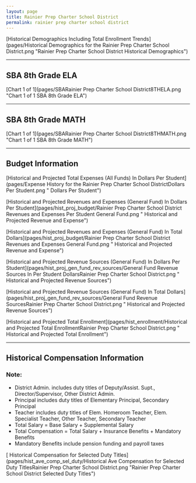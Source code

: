```yaml
---
layout: page
title: Rainier Prep Charter School District
permalink: rainier prep charter school district
---
```



[Historical Demographics Including Total Enrollment Trends](pages/Historical Demographics for the Rainier Prep Charter School District.png "Rainier Prep Charter School District Historical Demographics")

___

## SBA 8th Grade ELA

[Chart 1 of 1](pages/SBARainier Prep Charter School District8THELA.png "Chart 1 of 1 SBA 8th Grade ELA")


___

## SBA 8th Grade MATH

[Chart 1 of 1](pages/SBARainier Prep Charter School District8THMATH.png "Chart 1 of 1 SBA 8th Grade MATH")


___

## Budget Information

[Historical and Projected Total Expenses (All Funds) In Dollars Per Student](pages/Expense History for the Rainier Prep Charter School DistrictDollars Per Student.png " Dollars Per Student")

[Historical and Projected Revenues and Expenses (General Fund) In Dollars Per Student](pages/hist_proj_budget/Rainier Prep Charter School District Revenues and Expenses Per Student General Fund.png " Historical and Projected Revenue and Expense")

[Historical and Projected Revenues and Expenses (General Fund) In Total Dollars](pages/hist_proj_budget/Rainier Prep Charter School District Revenues and Expenses General Fund.png " Historical and Projected Revenue and Expense")

[Historical and Projected Revenue Sources (General Fund) In Dollars Per Student](pages/hist_proj_gen_fund_rev_sources/General Fund Revenue Sources In Per Student DollarsRainier Prep Charter School District.png " Historical and Projected Revenue Sources")

[Historical and Projected Revenue Sources (General Fund) In Total Dollars](pages/hist_proj_gen_fund_rev_sources/General Fund Revenue SourcesRainier Prep Charter School District.png " Historical and Projected Revenue Sources")

[Historical and Projected Total Enrollment](pages/hist_enrollment/Historical and Projected Total EnrollmentRainier Prep Charter School District.png " Historical and Projected Total Enrollment")


___

## Historical Compensation Information
### Note:
- District Admin. includes duty titles of Deputy/Assist. Supt., Director/Supervisor, Other District Admin.
- Principal includes duty titles of Elementary Principal, Secondary Principal
- Teacher includes duty titles of Elem. Homeroom Teacher, Elem. Specialist Teacher, Other Teacher, Secondary Teacher
- Total Salary = Base Salary + Supplemental Salary
- Total Compensation = Total Salary + Insurance Benefits + Mandatory Benefits
- Mandatory Benefits include pension funding and payroll taxes

[ Historical Compensation for Selected Duty Titles](pages/hist_ave_comp_sel_duty/Historical Ave Compensation for Selected Duty TitlesRainier Prep Charter School District.png "Rainier Prep Charter School District Selected Duty Titles")

